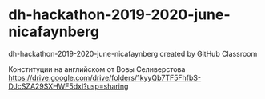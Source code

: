 # dh-hackathon-2019-2020-june-nicafaynberg
dh-hackathon-2019-2020-june-nicafaynberg created by GitHub Classroom

Конституции на английском от Вовы Селиверстова
https://drive.google.com/drive/folders/1kyyQb7TF5FhfbS-DJcSZA29SXHWF5dxI?usp=sharing
